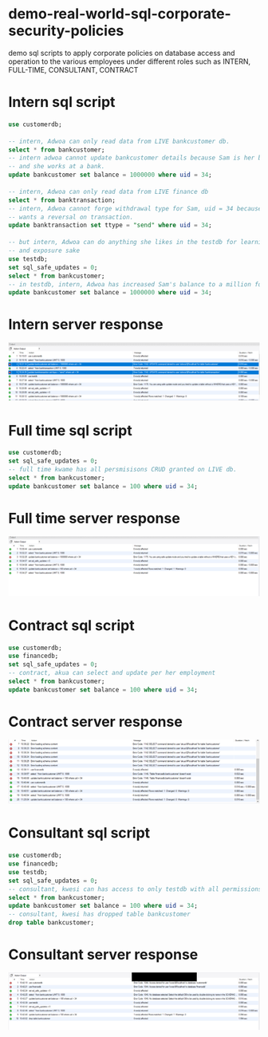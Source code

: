 # demo-real-world-sql-corporate-security-policies
demo sql scripts to apply corporate policies on database access and operation to the various employees under different roles such as INTERN, FULL-TIME, CONSULTANT, CONTRACT

# Intern sql script
```sql 
use customerdb;

-- intern, Adwoa can only read data from LIVE bankcustomer db.
select * from bankcustomer;
-- intern adwoa cannot update bankcustomer details because Sam is her brother
-- and she works at a bank.
update bankcustomer set balance = 1000000 where uid = 34;

-- intern, Adwoa can only read data from LIVE finance db 
select * from banktransaction;
-- intern, Adwoa cannot forge withdrawal type for Sam, uid = 34 because need 
-- wants a reversal on transaction.
update banktransaction set ttype = "send" where uid = 34;

-- but intern, Adwoa can do anything she likes in the testdb for learning
-- and exposure sake 
use testdb;
set sql_safe_updates = 0;
select * from bankcustomer;
-- in testdb, intern, Adwoa has increased Sam's balance to a million for UAT purposes
update bankcustomer set balance = 1000000 where uid = 34;
```

# Intern server response
<img src="https://github.com/SamBri/demo-real-world-sql-corporate-security-policies/blob/master/intern_server_response.PNG"></img>

# Full time sql script
```sql 
use customerdb;
set sql_safe_updates = 0;
-- full time kwame has all persmisisons CRUD granted on LIVE db.
select * from bankcustomer;
update bankcustomer set balance = 100 where uid = 34;
```

# Full time server response
<img src="https://github.com/SamBri/demo-real-world-sql-corporate-security-policies/blob/master/full_time_server_response.PNG"></img>

# Contract sql script
```sql 
use customerdb;
use financedb;
set sql_safe_updates = 0;
-- contract, akua can select and update per her employment
select * from bankcustomer;
update bankcustomer set balance = 100 where uid = 34;
```

# Contract server response
<img src="https://github.com/SamBri/demo-real-world-sql-corporate-security-policies/blob/master/contract_server_response.PNG"></img>

# Consultant sql script 
```sql
use customerdb;
use financedb;
use testdb;
set sql_safe_updates = 0;
-- consultant, kwesi can has access to only testdb with all permissions
select * from bankcustomer;
update bankcustomer set balance = 100 where uid = 34;
-- consultant, kwesi has dropped table bankcustomer
drop table bankcustomer;
```

# Consultant server response 
<img src="https://github.com/SamBri/demo-real-world-sql-corporate-security-policies/blob/master/consultant_server_response.PNG"></img>





